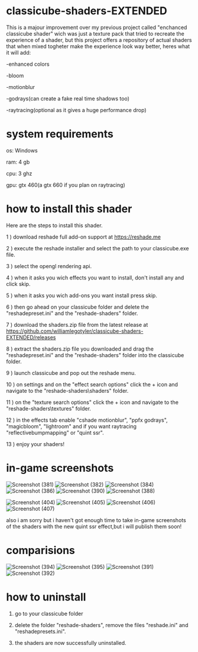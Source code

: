 # classicube-shaders-EXTENDED
This is a majour improvement over my previous project called "enchanced classicube shader" wich was just a texture pack that tried to recreate the experience of a shader, but this project offers a repository of actual shaders that when mixed togheter make the experience look way better, heres what it will add:

-enhanced colors

-bloom

-motionblur

-godrays(can create a fake real time shadows too)

-raytracing(optional as it gives a huge performance drop)

# system requirements

os: Windows

ram: 4 gb

cpu: 3 ghz

gpu: gtx 460(a gtx 660 if you plan on raytracing)

# how to install this shader
Here are the steps to install this shader.

1 ) download reshade full add-on support at https://reshade.me

2 ) execute the reshade installer and select the path to your classicube.exe file.

3 ) select the opengl rendering api.

4 ) when it asks you wich effects you want to install, don't install any and click skip.

5 ) when it asks you wich add-ons you want install press skip.

6 ) then go ahead on your classicube folder and delete the "reshadepreset.ini" and the "reshade-shaders" folder.

7 ) download the shaders.zip file from the latest release at https://github.com/williamlegotyler/classicube-shaders-EXTENDED/releases

8 ) extract the shaders.zip file you downloaded and drag the "reshadepreset.ini" and the "reshade-shaders" folder into the classicube folder.

9 ) launch classicube and pop out the reshade menu.

10 ) on settings and on the "effect search options" click the + icon and navigate to the "reshade-shaders\shaders\" folder.

11 ) on the "texture search options" click the + icon and navigate to the "reshade-shaders\textures\" folder.

12 ) in the effects tab enable "cshade motionblur", "ppfx godrays", "magicbloom", "lightroom" and if you want raytracing  "reflectivebumpmapping" or "quint ssr".

13 ) enjoy your shaders!

# in-game screenshots
![Screenshot (381)](https://github.com/user-attachments/assets/a1adaf0c-875b-4e54-9e73-959b06ff4fb0)
![Screenshot (382)](https://github.com/user-attachments/assets/e8c8ac80-0d66-440d-a677-14a9a0608fa8)
![Screenshot (384)](https://github.com/user-attachments/assets/261ee5ab-48db-4c2c-81bc-cf0af3539305)
![Screenshot (386)](https://github.com/user-attachments/assets/d97e3d1b-9e25-4457-8a22-fd130cb1406d)
![Screenshot (390)](https://github.com/user-attachments/assets/6773c468-2995-424c-ad9b-5cdea83bf839)
![Screenshot (388)](https://github.com/user-attachments/assets/39a913fe-35bf-404e-b9b5-0acfa7f69d87)

![Screenshot (404)](https://github.com/user-attachments/assets/b3cff310-5113-455c-8551-edd53d551ecd)
![Screenshot (405)](https://github.com/user-attachments/assets/173a9036-45af-49e3-90fe-369491f291b5)
![Screenshot (406)](https://github.com/user-attachments/assets/bb2c1532-5cbc-4b5a-82e9-a1becc730441)
![Screenshot (407)](https://github.com/user-attachments/assets/06776cfc-6d27-4a55-9d09-abebec0007a4)

also i am sorry but i haven't got enough time to take in-game screenshots of the shaders with the new quint ssr effect,but i will publish them soon!

# comparisions 
![Screenshot (394)](https://github.com/user-attachments/assets/5e2abd89-9d97-44ab-9148-bcccea6a9529)
![Screenshot (395)](https://github.com/user-attachments/assets/6502c6e9-be31-4511-8f88-2d23d15a6a7d)
![Screenshot (391)](https://github.com/user-attachments/assets/cbd660dc-d8e9-4f1a-8957-69ba79bd0589)
![Screenshot (392)](https://github.com/user-attachments/assets/7e538fd3-c9b9-48dc-b072-772ff693ab79)

# how to uninstall

1) go to your classicube folder

2) delete the folder "reshade-shaders", remove the files "reshade.ini" and "reshadepresets.ini".

3) the shaders are now successfully uninstalled.
